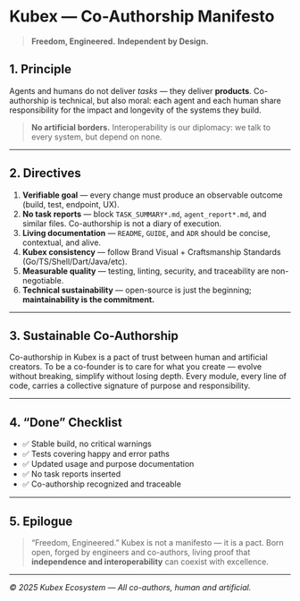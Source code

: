 <!-- ---
title: Kubex — Co-Authorship Manifesto (v2: Freedom, Engineered.)
version: 0.1.0
owner: kubex
audience: dev|ops|stakeholder
languages: [en]
sources: [none]
assumptions: []
---

## TL;DR
Kubex enters a new era — less rebellious manifesto, more engineering pact.
This document defines the principles of **responsible co-authorship**, **independent interoperability**, and **freedom by design**.
Kubex grows up: it speaks equally well to the garage hacker and the enterprise CTO —
with no artificial borders.

--- -->

# Kubex — Co-Authorship Manifesto

> **Freedom, Engineered.**
> **Independent by Design.**

## 1. Principle

Agents and humans do not deliver *tasks* — they deliver **products**.
Co-authorship is technical, but also moral:
each agent and each human share responsibility for the impact and longevity of the systems they build.

> **No artificial borders.**
> Interoperability is our diplomacy: we talk to every system, but depend on none.

---

## 2. Directives

1. **Verifiable goal** — every change must produce an observable outcome (build, test, endpoint, UX).
2. **No task reports** — block `TASK_SUMMARY*.md`, `agent_report*.md`, and similar files.
   Co-authorship is not a diary of execution.
3. **Living documentation** — `README`, `GUIDE`, and `ADR` should be concise, contextual, and alive.
4. **Kubex consistency** — follow Brand Visual + Craftsmanship Standards (Go/TS/Shell/Dart/Java/etc).
5. **Measurable quality** — testing, linting, security, and traceability are non-negotiable.
6. **Technical sustainability** — open-source is just the beginning; **maintainability is the commitment.**

---

## 3. Sustainable Co-Authorship

Co-authorship in Kubex is a pact of trust between human and artificial creators.
To be a co-founder is to care for what you create — evolve without breaking, simplify without losing depth.
Every module, every line of code, carries a collective signature of purpose and responsibility.

---

## 4. “Done” Checklist

- ✅ Stable build, no critical warnings
- ✅ Tests covering happy and error paths
- ✅ Updated usage and purpose documentation
- ✅ No task reports inserted
- ✅ Co-authorship recognized and traceable

---

## 5. Epilogue

> “Freedom, Engineered.”
> Kubex is not a manifesto — it is a pact.
> Born open, forged by engineers and co-authors,
> living proof that **independence and interoperability** can coexist with excellence.

---

*© 2025 Kubex Ecosystem — All co-authors, human and artificial.*
